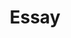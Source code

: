 ---
title: Essay
description: A few prose formed by thinking
summary: A few prose formed by thinking
hidemeta: true
weight: 2
---